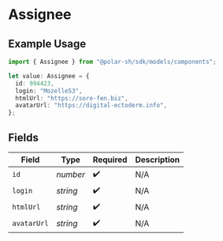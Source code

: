 # Assignee

## Example Usage

```typescript
import { Assignee } from "@polar-sh/sdk/models/components";

let value: Assignee = {
  id: 994423,
  login: "Mozelle53",
  htmlUrl: "https://sore-fen.biz",
  avatarUrl: "https://digital-ectoderm.info",
};
```

## Fields

| Field              | Type               | Required           | Description        |
| ------------------ | ------------------ | ------------------ | ------------------ |
| `id`               | *number*           | :heavy_check_mark: | N/A                |
| `login`            | *string*           | :heavy_check_mark: | N/A                |
| `htmlUrl`          | *string*           | :heavy_check_mark: | N/A                |
| `avatarUrl`        | *string*           | :heavy_check_mark: | N/A                |